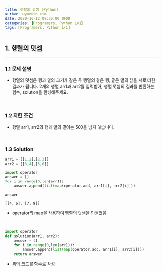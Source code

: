 ```yaml
---
title: 행렬의 덧셈 [Python]
author: HyunMin Kim
date: 2020-10-12 09:30:00 0000
categories: [Programers, Python Lv1]
tags: [Programers, Python Lv1]
---
```


## 1. 행렬의 덧셈
---
### 1.1 문제 설명
- 행렬의 덧셈은 행과 열의 크기가 같은 두 행렬의 같은 행, 같은 열의 값을 서로 더한 결과가 됩니다. 2개의 행렬 arr1과 arr2를 입력받아, 행렬 덧셈의 결과를 반환하는 함수, solution을 완성해주세요.

<br>

### 1.2 제한 조건
- 행렬 arr1, arr2의 행과 열의 길이는 500을 넘지 않습니다.

<br>

### 1.3 Solution

```python
arr1 = [[1,2],[2,3]]	
arr2 = [[3,4],[5,6]]
```


```python
import operator
answer = []
for i in range(0,len(arr1)):
    answer.append(list(map(operator.add, arr1[i], arr2[i])))

answer
```
    [[4, 6], [7, 9]]

- operator와 map을 사용하여 행렬의 덧샘을 만들었음

<br>

```python
import operator
def solution(arr1, arr2):
    answer = []
    for i in range(0,len(arr1)):
        answer.append(list(map(operator.add, arr1[i], arr2[i])))
    return answer
```

- 위의 코드를 함수로 작성